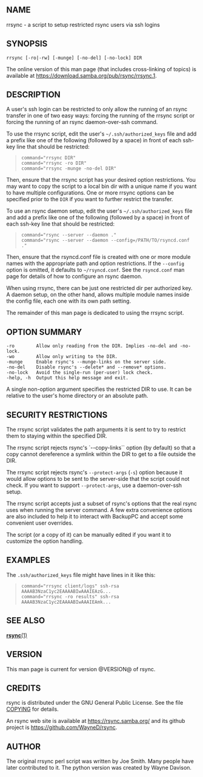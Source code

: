 ## NAME

rrsync - a script to setup restricted rsync users via ssh logins

## SYNOPSIS

```
rrsync [-ro|-rw] [-munge] [-no-del] [-no-lock] DIR
```

The online version of this man page (that includes cross-linking of topics)
is available at <https://download.samba.org/pub/rsync/rrsync.1>.

## DESCRIPTION

A user's ssh login can be restricted to only allow the running of an rsync
transfer in one of two easy ways: forcing the running of the rrsync script
or forcing the running of an rsync daemon-over-ssh command.

To use the rrsync script, edit the user's `~/.ssh/authorized_keys` file and add
a prefix like one of the following (followed by a space) in front of each
ssh-key line that should be restricted:

> ```
> command="rrsync DIR"
> command="rrsync -ro DIR"
> command="rrsync -munge -no-del DIR"
> ```

Then, ensure that the rrsync script has your desired option restrictions. You
may want to copy the script to a local bin dir with a unique name if you want
to have multiple configurations. One or more rrsync options can be specified
prior to the `DIR` if you want to further restrict the transfer.

To use an rsync daemon setup, edit the user's `~/.ssh/authorized_keys` file and
add a prefix like one of the following (followed by a space) in front of each
ssh-key line that should be restricted:

> ```
> command="rsync --server --daemon ."
> command="rsync --server --daemon --config=/PATH/TO/rsyncd.conf ."
> ```

Then, ensure that the rsyncd.conf file is created with one or more module names
with the appropriate path and option restrictions.  If the `--config` option is
omitted, it defaults to `~/rsyncd.conf`.  See the `rsyncd.conf` man page for
details of how to configure an rsync daemon.

When using rrsync, there can be just one restricted dir per authorized key.  A
daemon setup, on the other hand, allows multiple module names inside the config
file, each one with its own path setting.

The remainder of this man page is dedicated to using the rrsync script.

## OPTION SUMMARY

```
-ro        Allow only reading from the DIR. Implies -no-del and -no-lock.
-wo        Allow only writing to the DIR.
-munge     Enable rsync's --munge-links on the server side.
-no-del    Disable rsync's --delete* and --remove* options.
-no-lock   Avoid the single-run (per-user) lock check.
-help, -h  Output this help message and exit.
```

A single non-option argument specifies the restricted DIR to use. It can be
relative to the user's home directory or an absolute path.

## SECURITY RESTRICTIONS

The rrsync script validates the path arguments it is sent to try to restrict
them to staying within the specified DIR.

The rrsync script rejects rsync's `--copy-links`` option (by default) so that a
copy cannot dereference a symlink within the DIR to get to a file outside the
DIR.

The rrsync script rejects rsync's `--protect-args` (`-s`) option because it
would allow options to be sent to the server-side that the script could not
check.  If you want to support `--protect-args`, use a daemon-over-ssh setup.

The rrsync script accepts just a subset of rsync's options that the real rsync
uses when running the server command.  A few extra convenience options are also
included to help it to interact with BackupPC and accept some convenient user
overrides.

The script (or a copy of it) can be manually edited if you want it to customize
the option handling.

## EXAMPLES

The `.ssh/authorized_keys` file might have lines in it like this:

> ```
> command="rrsync client/logs" ssh-rsa AAAAB3NzaC1yc2EAAAABIwAAAIEAzG...
> command="rrsync -ro results" ssh-rsa AAAAB3NzaC1yc2EAAAABIwAAAIEAmk...
> ```

## SEE ALSO

[**rsync**(1)](./rsync.1)

## VERSION

This man page is current for version @VERSION@ of rsync.

## CREDITS

rsync is distributed under the GNU General Public License.  See the file
[COPYING](./COPYING) for details.

An rsync web site is available at <https://rsync.samba.org/> and its github
project is <https://github.com/WayneD/rsync>.

## AUTHOR

The original rrsync perl script was written by Joe Smith.  Many people have
later contributed to it.  The python version was created by Wayne Davison.
